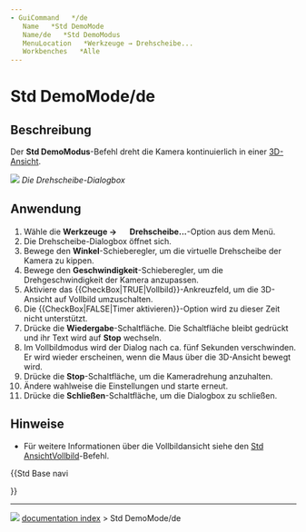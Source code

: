 ```yaml
---
- GuiCommand   */de
   Name   *Std DemoMode
   Name/de   *Std DemoModus
   MenuLocation   *Werkzeuge → Drehscheibe...
   Workbenches   *Alle
---
```


# Std DemoMode/de

## Beschreibung

Der **Std DemoModus**-Befehl dreht die Kamera kontinuierlich in einer [3D-Ansicht](3D_view/de.md).

![](images/Std_DemoMode_dialog.png ) 
*Die Drehscheibe-Dialogbox*

## Anwendung

1.  Wähle die **Werkzeuge → <img src="images/Std_DemoMode.svg" width=16px> Drehscheibe...**-Option aus dem Menü.
2.  Die Drehscheibe-Dialogbox öffnet sich.
3.  Bewege den **Winkel**-Schieberegler, um die virtuelle Drehscheibe der Kamera zu kippen.
4.  Bewege den **Geschwindigkeit**-Schieberegler, um die Drehgeschwindigkeit der Kamera anzupassen.
5.  Aktiviere das {{CheckBox|TRUE|Vollbild}}-Ankreuzfeld, um die 3D-Ansicht auf Vollbild umzuschalten.
6.  Die {{CheckBox|FALSE|Timer aktivieren}}-Option wird zu dieser Zeit nicht unterstützt.
7.  Drücke die **Wiedergabe**-Schaltfläche. Die Schaltfläche bleibt gedrückt und ihr Text wird auf **Stop** wechseln.
8.  Im Vollbildmodus wird der Dialog nach ca. fünf Sekunden verschwinden. Er wird wieder erscheinen, wenn die Maus über die 3D-Ansicht bewegt wird.
9.  Drücke die **Stop**-Schaltfläche, um die Kameradrehung anzuhalten.
10. Ändere wahlweise die Einstellungen und starte erneut.
11. Drücke die **Schließen**-Schaltfläche, um die Dialogbox zu schließen.

## Hinweise

-   Für weitere Informationen über die Vollbildansicht siehe den [Std AnsichtVollbild](Std_ViewFullscreen/de.md)-Befehl.





{{Std Base navi

}}



---
![](images/Right_arrow.png) [documentation index](../README.md) > Std DemoMode/de
